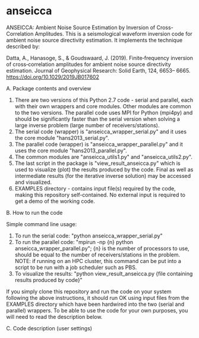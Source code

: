 # anseicca
ANSEICCA: Ambient Noise Source Estimation by Inversion of Cross-Correlation Amplitudes. This is a seismological waveform inversion code for ambient noise source directivity estimation. It implements the technique described by:

Datta, A., Hanasoge, S., & Goudswaard, J. (2019). Finite‐frequency inversion of cross‐correlation amplitudes for ambient noise source directivity estimation. Journal of Geophysical Research: Solid Earth, 124, 6653– 6665. https://doi.org/10.1029/2019JB017602

A. Package contents and overview

1. There are two versions of this Python 2.7 code - serial and parallel, each with their own wrappers and core modules. Other modules are common to the two versions. The parallel code uses MPI for Python (mpi4py) and should be significantly faster than the serial version when solving a large inverse problem (large number of receivers/stations).
2. The serial code (wrapper) is "anseicca_wrapper_serial.py" and it uses the core module "hans2013_serial.py".
3. The parallel code (wrapper) is "anseicca_wrapper_parallel.py" and it uses the core module "hans2013_parallel.py".
4. The common modules are "anseicca_utils1.py" and "anseicca_utils2.py".
5. The last script in the package is "view_result_anseicca.py" which is used to visualize (plot) the results produced by the code. Final as well as intermediate results (for the iterative inverse solution) may be accessed and visualized.
6. EXAMPLES directory - contains input file(s) required by the code, making this repository self-contained. No external input is required to get a demo of the working code.

B. How to run the code

Simple command line usage:

1. To run the serial code: "python anseicca_wrapper_serial.py"
2. To run the parallel code: "mpirun -np {n} python anseicca_wrapper_parallel.py"; {n} is the number of processors to use, should be equal to the number of receivers/stations in the problem. NOTE: if running on an HPC cluster, this command can be put into a script to be run with a job scheduler such as PBS.
3. To visualize the results: "python view_result_anseicca.py {file containing results produced by code}"

If you simply clone this repository and run the code on your system following the above instructions, it should run OK using input files from the EXAMPLES directory which have been hardwired into the two (serial and parallel) wrappers. To be able to use the code for your own purposes, you will need to read the description below.

C. Code description (user settings)
